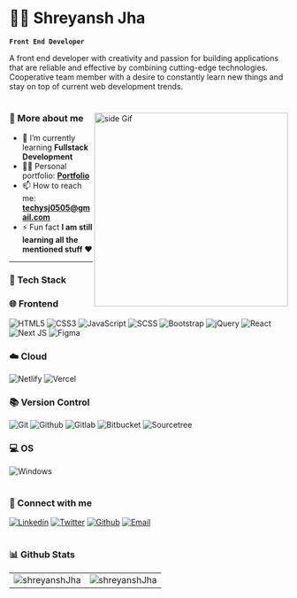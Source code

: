 # 🏄‍♂️ Shreyansh Jha

**`Front End Developer`**

A front end developer with creativity and passion for building applications that are reliable and effective by combining cutting-edge technologies. Cooperative team member with a desire to constantly learn new things and stay on top of current web development trends.

#

<img src="https://user-images.githubusercontent.com/74038190/221352989-518609ab-b4d1-459e-929f-a08cd2bd9b3c.gif" alt="side Gif" align="right" width="350" height="auto"/>

### 🚀 More about me

- 🌱 I’m currently learning **Fullstack Development**
- 👨‍💻 Personal portfolio: **<a href="https://master--shreyanshjha.netlify.app/" target="_blank">Portfolio</a>**
- 📫 How to reach me: **techysj0505@gmail.com**
- ⚡ Fun fact **I am still learning all the mentioned stuff ❤️**

---

### 🧰 Tech Stack

### 🌐 Frontend

![HTML5](https://img.shields.io/badge/html5-%23E34F26.svg?style=for-the-badge&logo=html5&logoColor=white)
![CSS3](https://img.shields.io/badge/css3-%231572B6.svg?style=for-the-badge&logo=css3&logoColor=white)
![JavaScript](https://img.shields.io/badge/javascript-%23323330.svg?style=for-the-badge&logo=javascript&logoColor=%23F7DF1E)
![SCSS](https://img.shields.io/badge/SCSS-%23323330.svg?style=for-the-badge&logo=SASS&logoColor=%CC6699)
![Bootstrap](https://img.shields.io/badge/bootstrap-%2335495e.svg?style=for-the-badge&logo=bootstrap&logoColor=%234FC08D)
![jQuery](https://img.shields.io/badge/jQuery-0769AD?style=for-the-badge&logo=jquery&logoColor=white)
![React](https://img.shields.io/badge/react-%2320232a.svg?style=for-the-badge&logo=react&logoColor=%2361DAFB)
![Next JS](https://img.shields.io/badge/Next-black?style=for-the-badge&logo=next.js&logoColor=white)
![Figma](https://img.shields.io/badge/Figma-F24E1E?style=for-the-badge&logo=figma&logoColor=white)
<br/>


### ☁️ Cloud

![Netlify](https://img.shields.io/badge/netlify-%23CC0000.svg?style=for-the-badge&logo=netlify&logoColor=white)
![Vercel](https://img.shields.io/badge/vercel-%23000000.svg?style=for-the-badge&logo=vercel&logoColor=white)
<br/>

### 📚 Version Control

![Git](https://img.shields.io/badge/GIT-E44C30?style=for-the-badge&logo=git&logoColor=white)
![Github](https://img.shields.io/badge/github-black.svg?style=for-the-badge&logo=github&logoColor=white)
![Gitlab](https://img.shields.io/badge/GitLab-330F63?style=for-the-badge&logo=gitlab&logoColor=white)
![Bitbucket](https://img.shields.io/badge/bitbucket-%230A0FFF.svg?style=for-the-badge&logo=bitbucket&logoColor=white)
![Sourcetree](https://img.shields.io/badge/Sourcetree-0052CC?style=for-the-badge&logo=Sourcetree&logoColor=white)
<br/>

### 💻 OS

![Windows](https://img.shields.io/badge/Windows-0078D6?style=for-the-badge&logo=windows&logoColor=white)
<br/>

#

### 🔗 Connect with me

[![Linkedin](https://img.shields.io/badge/linked%20in-blue.svg?style=for-the-badge&logo=linkedin&logoColor=white)](https://www.linkedin.com/in/shreyanshjha/)
[![Twitter](https://img.shields.io/badge/Twitter-1DA1F2?style=for-the-badge&logo=twitter&logoColor=white)](https://twitter.com/Techy_SJ)
[![Github](https://img.shields.io/badge/github-black.svg?style=for-the-badge&logo=github&logoColor=white)](https://github.com/techysj)
[![Email](https://img.shields.io/badge/email-red.svg?style=for-the-badge&logo=gmail&logoColor=white)](mailto:techysj0505@gmail.com)

#

### 📊 Github Stats

<table>
  <tr>
    <td><img src="https://github-readme-stats.vercel.app/api?username=techysj&show_icons=true&locale=en&theme=highcontrast&hide_border=true" alt="shreyanshJha" /></td>
    <td><img src="https://github-readme-stats.vercel.app/api/top-langs?username=techysj&show_icons=true&locale=en&layout=compact&theme=highcontrast&hide_border=true" alt="shreyanshJha" /></td
  </tr>
</table>

#
